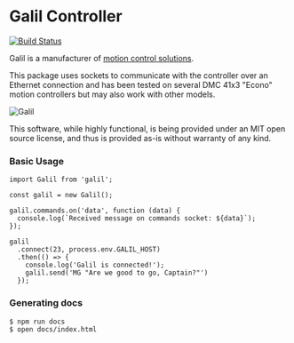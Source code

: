 # Galil Controller

[![Build Status](https://travis-ci.org/artaic/galil.svg?branch=master)](https://travis-ci.org/artaic/galil)

Galil is a manufacturer of [motion control solutions](http://www.galilmc.com/motion-controllers).

This package uses sockets to communicate with the controller over an Ethernet
connection and has been tested on several DMC 41x3 "Econo" motion controllers
but may also work with other models.

![Galil](http://www.galil.com/sites/default/files/products/dmc-41x3_big_0.png)

This software, while highly functional, is being provided under an MIT open
source license, and thus is provided as-is without warranty of any kind.

### Basic Usage

```
import Galil from 'galil';

const galil = new Galil();

galil.commands.on('data', function (data) {
  console.log(`Received message on commands socket: ${data}`);
});

galil
  .connect(23, process.env.GALIL_HOST)
  .then(() => {
    console.log('Galil is connected!');
    galil.send('MG "Are we good to go, Captain?"')
  });
```

### Generating docs

```
$ npm run docs
$ open docs/index.html
```
